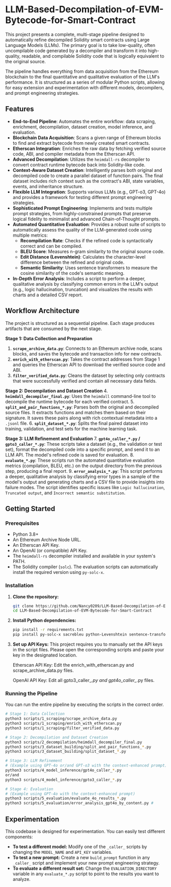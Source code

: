 # LLM-Based-Decompilation-of-EVM-Bytecode-for-Smart-Contract

This project presents a complete, multi-stage pipeline designed to automatically refine decompiled Solidity smart contracts using Large Language Models (LLMs). The primary goal is to take low-quality, often uncompilable code generated by a decompiler and transform it into high-quality, readable, and compilable Solidity code that is logically equivalent to the original source.

The pipeline handles everything from data acquisition from the Ethereum blockchain to the final quantitative and qualitative evaluation of the LLM's performance. It is structured as a series of modular Python scripts, allowing for easy extension and experimentation with different models, decompilers, and prompt engineering strategies.

## Features

  * **End-to-End Pipeline**: Automates the entire workflow: data scraping, enrichment, decompilation, dataset creation, model inference, and evaluation.
  * **Blockchain Data Acquisition**: Scans a given range of Ethereum blocks to find and extract bytecode from newly created smart contracts.
  * **Etherscan Integration**: Enriches the raw data by fetching verified source code, ABI, and compiler metadata from the Etherscan API.
  * **Advanced Decompilation**: Utilizes the `heimdall-rs` decompiler to convert contract runtime bytecode back into Solidity-like code.
  * **Context-Aware Dataset Creation**: Intelligently parses both original and decompiled code to create a parallel dataset of function pairs. The final dataset includes rich context such as the contract's ABI, state variables, events, and inheritance structure.
  * **Flexible LLM Integration**: Supports various LLMs (e.g., GPT-o3, GPT-4o) and provides a framework for testing different prompt engineering strategies.
  * **Sophisticated Prompt Engineering**: Implements and tests multiple prompt strategies, from highly-constrained prompts that preserve logical fidelity to minimalist and advanced Chain-of-Thought prompts.
  * **Automated Quantitative Evaluation**: Provides a robust suite of scripts to automatically assess the quality of the LLM-generated code using multiple metrics:
      * **Recompilation Rate**: Checks if the refined code is syntactically correct and can be compiled.
      * **BLEU Score**: Measures n-gram similarity to the original source code.
      * **Edit Distance (Levenshtein)**: Calculates the character-level difference between the refined and original code.
      * **Semantic Similarity**: Uses sentence transformers to measure the cosine similarity of the code's semantic meaning.
  * **In-Depth Error Analysis**: Includes a script to perform a deeper, qualitative analysis by classifying common errors in the LLM's output (e.g., logic hallucination, truncation) and visualizes the results with charts and a detailed CSV report.

## Workflow Architecture

The project is structured as a sequential pipeline. Each stage produces artifacts that are consumed by the next stage.

**Stage 1: Data Collection and Preparation**

1.  **`scrape_archive_data.py`**: Connects to an Ethereum archive node, scans blocks, and saves the bytecode and transaction info for new contracts.
2.  **`enrich_with_etherscan.py`**: Takes the contract addresses from Stage 1 and queries the Etherscan API to download the verified source code and ABI.
3.  **`filter_verified_data.py`**: Cleans the dataset by selecting only contracts that were successfully verified and contain all necessary data fields.

**Stage 2: Decompilation and Dataset Creation**
4\.  **`heimdall_decompiler_final.py`**: Uses the `heimdall` command-line tool to decompile the runtime bytecode for each verified contract.
5\.  **`split_and_pair_functions_*.py`**: Parses both the original and decompiled source files. It extracts functions and matches them based on their signature. It saves these pairs along with rich contextual metadata into a `.jsonl` file.
6\.  **`split_dataset_*.py`**: Splits the final paired dataset into training, validation, and test sets for the machine learning task.

**Stage 3: LLM Refinement and Evaluation**
7\.  **`gpt4o_caller_*.py` / `gpto3_caller_*.py`**: These scripts take a dataset (e.g., the validation or test set), format the decompiled code into a specific prompt, and send it to an LLM API. The model's refined code is saved for evaluation.
8\.  **`evaluate_*.py`**: These scripts run the automated quantitative evaluation metrics (compilation, BLEU, etc.) on the output directory from the previous step, producing a final report.
9\.  **`error_analysis_*.py`**: This script performs a deeper, qualitative analysis by classifying error types in a sample of the model's output and generating charts and a CSV file to provide insights into failure modes. The script identifies specific issues like `Logic hallucination`, `Truncated output`, and `Incorrect semantic substitution`.

## Getting Started

### Prerequisites

  * Python 3.8+
  * An Ethereum Archive Node URL.
  * An Etherscan API Key.
  * An OpenAI (or compatible) API Key.
  * The `heimdall-rs` decompiler installed and available in your system's PATH.
  * The Solidity compiler (`solc`). The evaluation scripts can automatically install the required version using `py-solc-x`.

### Installation

1.  **Clone the repository:**

    ```bash
    git clone https://github.com/Nancy0209/LLM-Based-Decompilation-of-EVM-Bytecode-for-Smart-Contract.git
    cd LLM-Based-Decompilation-of-EVM-Bytecode-for-Smart-Contract
    ```

2.  **Install Python dependencies:**

    ```bash
    pip install -r requirements.txt
    pip install py-solc-x sacrebleu python-Levenshtein sentence-transformers torch
    ```

3.  **Set up API Keys:**
    This project requires you to manually set the API keys in the script files. Please open the corresponding scripts and paste your key in the designated location.
    
    Etherscan API Key: Edit the enrich_with_etherscan.py and scrape_archive_data.py files.

    OpenAI API Key: Edit all gpto3_caller_*.py and gpt4o_caller_*.py files.

### Running the Pipeline

You can run the entire pipeline by executing the scripts in the correct order.

```bash
# Stage 1: Data Collection
python3 scripts/1_scraping/scrape_archive_data.py
python3 scripts/1_scraping/enrich_with_etherscan.py
python3 scripts/1_scraping/filter_verified_data.py

# Stage 2: Decompilation and Dataset Creation
python3 scripts/2_decompilation/heimdall_decompiler_final.py
python3 scripts/3_dataset_building/split_and_pair_functions_*.py
python3 scripts/3_dataset_building/split_dataset_*.py

# Stage 3: LLM Refinement
# (Example using GPT-4o or/and GPT-o3 with the context-enhanced prompt)
python3 scripts/4_model_inference/gpt4o_caller_*.py
or/and
python3 scripts/4_model_inference/gpto3_caller_*.py

# Stage 4: Evaluation
# (Example using GPT-4o with the context-enhanced prompt)
python3 scripts/5_evaluation/evaluate_4o_results_*.py
python3 scripts/5_evaluation/error_analysis_gpt4o_by_content.py #
```

## Experimentation

This codebase is designed for experimentation. You can easily test different components:

  * **To test a different model:** Modify one of the `_caller_` scripts by changing the `MODEL_NAME` and `API_KEY` variables.
  * **To test a new prompt:** Create a new `build_prompt` function in any `_caller_` script and implement your new prompt engineering strategy.
  * **To evaluate a different result set:** Change the `EVALUATION_DIRECTORY` variable in any `evaluate_*.py` script to point to the results you want to analyze.
